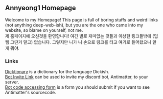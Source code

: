 ## Annyeong1 Homepage

Welcome to my Homepage! This page is full of boring stuffs and weird links (not anything deep-web-ish), but you are the one who came into my website, so blame on yourself, not me. \
제 홈페이지에 오신것을 환영합니다! 여긴 별로 재미없는 것들과 이상한 링크들밖에 (딥웹 그딴거 말고) 없습니다. 그렇지만 니가 니 손으로 링크를 타고 여기로 들어왔으니 알 게 뭐야.

### Links

[Dicktionary](https://annyeong-one.github.io/Dicktionary/) is a dictionary for the language Dickish. \
[Bot Invite Link](https://discord.com/api/oauth2/authorize?client_id=811957830110019615&permissions=8&scope=bot) can be used to invite my discord bot, Antimatter, to your server.\
[Bot code accessing form](https://forms.gle/WJXFaocFt7iHiN758) is a form you should submit if you want to see Antimatter's sourcecode.


